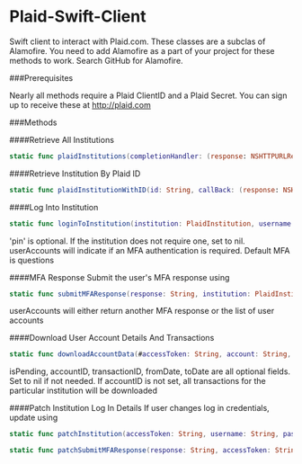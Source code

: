 # Plaid-Swift-Client

Swift client to interact with Plaid.com.  These classes are a subclas of Alamofire.  You need to add Alamofire as a part of your project for these methods to work.  Search GitHub for Alamofire.

###Prerequisites

Nearly all methods require a Plaid ClientID and a Plaid Secret.  You can sign up to receive these at http://plaid.com

###Methods

####Retrieve All Institutions

```Swift
static func plaidInstitutions(completionHandler: (response: NSHTTPURLResponse?, institutions: [PlaidInstitution], error: NSError?) -> ())
```

####Retrieve Institution By Plaid ID
```Swift
static func plaidInstitutionWithID(id: String, callBack: (response: NSHTTPURLResponse?, institution: PlaidInstitution, error: NSError?) -> ())
```

####Log Into Institution
```Swift
static func loginToInstitution(institution: PlaidInstitution, username: String, password: String, pin: String, email: String, callBack: (response: NSHTTPURLResponse, responseData: [String: AnyObject]) -> ())
```

'pin' is optional.  If the institution does not require one, set to nil.  userAccounts will indicate if an MFA authentication is required.  Default MFA is questions

####MFA Response
Submit the user's MFA response using

```Swift
static func submitMFAResponse(response: String, institution: PlaidInstitution, accessToken: String, callBack: (response: NSHTTPURLResponse, responseData: [String: AnyObject]) -> ()) 
```

userAccounts will either return another MFA response or the list of user accounts

####Download User Account Details And Transactions
```Swift
static func downloadAccountData(#accessToken: String, account: String, pending: Bool, fromDate: NSDate?, toDate: NSDate?, callBack: (response: NSHTTPURLResponse, account: PlaidAccount?, plaidTransactions: [PlaidTransaction]?, error: NSError?) -> ())
```

isPending, accountID, transactionID, fromDate, toDate are all optional fields.  Set to nil if not needed.  If accountID is not set, all transactions for the particular institution will be downloaded

####Patch Institution Log In Details
If user changes log in credentials, update using

```Swift
static func patchInstitution(accessToken: String, username: String, password: String, pin: String, callBack: (response: NSHTTPURLResponse, data: [String : AnyObject]) -> ())
```
```Swift
static func patchSubmitMFAResponse(response: String, accessToken: String, username: String, password: String, callBack: (response: NSHTTPURLResponse, data: [String : AnyObject]) -> ())
```
